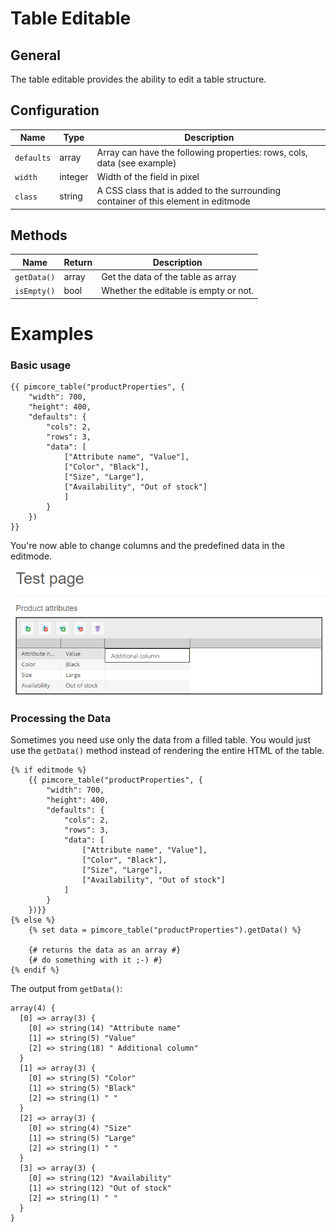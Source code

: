 # Table Editable

## General

The table editable provides the ability to edit a table structure.

## Configuration

| Name       | Type    | Description                                                                        |
|------------|---------|------------------------------------------------------------------------------------|
| `defaults` | array   | Array can have the following properties: rows, cols, data (see example)            |
| `width`    | integer | Width of the field in pixel                                                        |
| `class`    | string  | A CSS class that is added to the surrounding container of this element in editmode |

## Methods

| Name        | Return | Description                           |
|-------------|--------|---------------------------------------|
| `getData()` | array  | Get the data of the table as array    |
| `isEmpty()` | bool   | Whether the editable is empty or not. |

# Examples

### Basic usage

```twig
{{ pimcore_table("productProperties", {
    "width": 700,
    "height": 400,
    "defaults": {
        "cols": 2,
        "rows": 3,
        "data": [
            ["Attribute name", "Value"],
            ["Color", "Black"],
            ["Size", "Large"],
            ["Availability", "Out of stock"]
            ]
        }
    })
}}
```

You're now able to change columns and the predefined data in the editmode.

![Table editable rendered in the editmode](../../img/editables_table_editmode.png)

### Processing the Data

Sometimes you need use only the data from a filled table. 
You would just use the `getData()` method instead of rendering the entire HTML of the table.

```twig
{% if editmode %}
    {{ pimcore_table("productProperties", {
        "width": 700,
        "height": 400,
        "defaults": {
            "cols": 2,
            "rows": 3,
            "data": [
                ["Attribute name", "Value"],
                ["Color", "Black"],
                ["Size", "Large"],
                ["Availability", "Out of stock"]
            ]
        }
    })}}
{% else %}
    {% set data = pimcore_table("productProperties").getData() %}
    
    {# returns the data as an array #}
    {# do something with it ;-) #}
{% endif %}
```

The output from `getData()`:

```
array(4) {
  [0] => array(3) {
    [0] => string(14) "Attribute name"
    [1] => string(5) "Value"
    [2] => string(18) " Additional column"
  }
  [1] => array(3) {
    [0] => string(5) "Color"
    [1] => string(5) "Black"
    [2] => string(1) " "
  }
  [2] => array(3) {
    [0] => string(4) "Size"
    [1] => string(5) "Large"
    [2] => string(1) " "
  }
  [3] => array(3) {
    [0] => string(12) "Availability"
    [1] => string(12) "Out of stock"
    [2] => string(1) " "
  }
}
```
